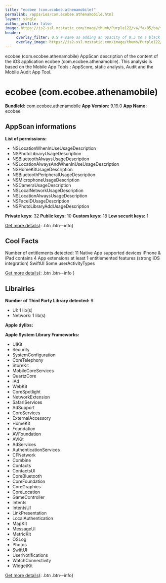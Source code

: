 ```yaml
---
title: "ecobee (com.ecobee.athenamobile)"
permalink: /apps/ios/com.ecobee.athenamobile.html
layout: single
author_profile: false
image: https://is2-ssl.mzstatic.com/image/thumb/Purple122/v4/fa/85/ba/fa85baf4-cb99-fc49-1b6d-3ef5b4dcab63/AppIcon-1x_U007emarketing-0-10-0-85-220.png/512x512bb.jpg
header: 
     overlay_filter: 0.5 # same as adding an opacity of 0.5 to a black background
     overlay_image: https://is2-ssl.mzstatic.com/image/thumb/Purple122/v4/fa/85/ba/fa85baf4-cb99-fc49-1b6d-3ef5b4dcab63/AppIcon-1x_U007emarketing-0-10-0-85-220.png/512x512bb.jpg
---
```

ecobee (com.ecobee.athenamobile) AppScan description of the content of the iOS application ecobee (com.ecobee.athenamobile). This analysis is based on the Mobile App Tools : AppScore, static analysis, Audit and the Mobile Audit App Tool.

# ecobee (com.ecobee.athenamobile)

**BundleId:** com.ecobee.athenamobile
**App Version:** 9.19.0
**App Name:** ecobee


## AppScan informations 

**List of permissions:** 
- NSLocationWhenInUseUsageDescription
- NSPhotoLibraryUsageDescription
- NSBluetoothAlwaysUsageDescription
- NSLocationAlwaysAndWhenInUseUsageDescription
- NSHomeKitUsageDescription
- NSBluetoothPeripheralUsageDescription
- NSMicrophoneUsageDescription
- NSCameraUsageDescription
- NSLocalNetworkUsageDescription
- NSLocationAlwaysUsageDescription
- NSFaceIDUsageDescription
- NSPhotoLibraryAddUsageDescription
  
  
**Private keys:** 32
**Public keys:** 10
**Custom keys:** 18
**Low securit keys:** 1
  
[Get more details](/pricing.html){: .btn .btn--info}

## Cool Facts

Number of entitlements detected: 11
Native App
supported devices iPhone & iPad
contains 4 App extensions
at least 1 entitlemented features (strong iOS integration)
SwiftUI
Some userActivityTypes
  
[Get more details](/pricing.html){: .btn .btn--info }

## Librairies 
**Number of Third Party Library detected:** 6
- UI: 1 lib(s)
- Network: 1 lib(s)


**Apple dylibs:**


**Apple System Library Frameworks:**
- UIKit
- Security
- SystemConfiguration
- CoreTelephony
- StoreKit
- MobileCoreServices
- QuartzCore
- iAd
- WebKit
- CoreSpotlight
- NetworkExtension
- SafariServices
- AdSupport
- CoreServices
- ExternalAccessory
- HomeKit
- Foundation
- AVFoundation
- AVKit
- AdServices
- AuthenticationServices
- CFNetwork
- Combine
- Contacts
- ContactsUI
- CoreBluetooth
- CoreFoundation
- CoreGraphics
- CoreLocation
- GameController
- Intents
- IntentsUI
- LinkPresentation
- LocalAuthentication
- MapKit
- MessageUI
- MetricKit
- OSLog
- Photos
- SwiftUI
- UserNotifications
- WatchConnectivity
- WidgetKit


  
[Get more details](/pricing.html){: .btn .btn--info}

